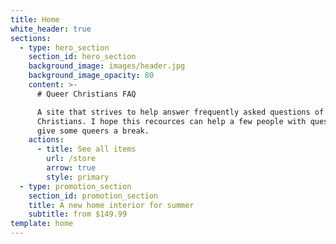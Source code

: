 ```yaml
---
title: Home
white_header: true
sections:
  - type: hero_section
    section_id: hero_section
    background_image: images/header.jpg
    background_image_opacity: 80
    content: >-
      # Queer Christians FAQ

      A site that strives to help answer frequently asked questions of queer
      Christians. I hope this recources can help a few people with questions and
      give some queers a break.
    actions:
      - title: See all items
        url: /store
        arrow: true
        style: primary
  - type: promotion_section
    section_id: promotion_section
    title: A new home interior for summer
    subtitle: from $149.99
template: home
---
```

